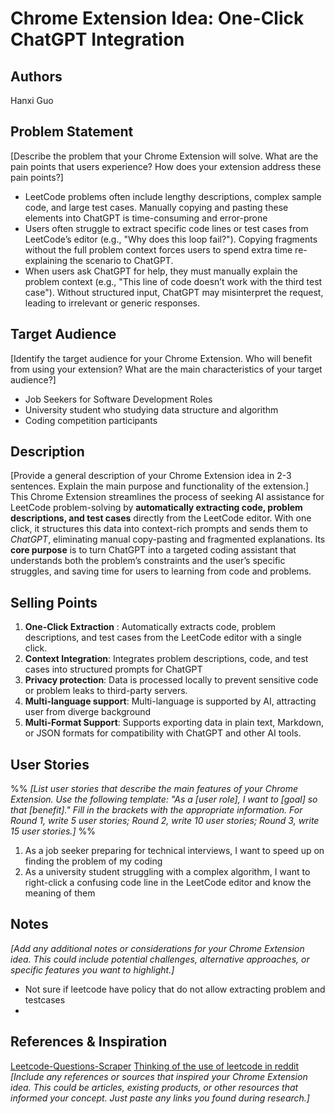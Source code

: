 # Chrome Extension Idea:  One-Click ChatGPT Integration

## Authors

Hanxi Guo

## Problem Statement

[Describe the problem that your Chrome Extension will solve. What are the pain points that users experience? How does your extension address these pain points?]
- LeetCode problems often include lengthy descriptions, complex sample code, and large test cases. Manually copying and pasting these elements into ChatGPT is time-consuming and error-prone
- Users often struggle to extract specific code lines or test cases from LeetCode’s editor (e.g., "Why does this loop fail?"). Copying fragments without the full problem context forces users to spend extra time re-explaining the scenario to ChatGPT.
- When users ask ChatGPT for help, they must manually explain the problem context (e.g., "This line of code doesn’t work with the third test case"). Without structured input, ChatGPT may misinterpret the request, leading to irrelevant or generic responses.

## Target Audience

[Identify the target audience for your Chrome Extension. Who will benefit from using your extension? What are the main characteristics of your target audience?]
- Job Seekers for Software Development Roles
- University student who studying data structure and algorithm
- Coding competition participants

## Description

[Provide a general description of your Chrome Extension idea in 2-3 sentences. Explain the main purpose and functionality of the extension.]
This Chrome Extension streamlines the process of seeking AI assistance for LeetCode problem-solving by **automatically extracting code, problem descriptions, and test cases** directly from the LeetCode editor. With one click, it structures this data into context-rich prompts and sends them to *ChatGPT*, eliminating manual copy-pasting and fragmented explanations. Its **core purpose** is to turn ChatGPT into a targeted coding assistant that understands both the problem’s constraints and the user’s specific struggles, and saving time for users to learning from code and problems.


## Selling Points

1. **One-Click Extraction** : Automatically extracts code, problem descriptions, and test cases from the LeetCode editor with a single click.
2. **Context Integration**: Integrates problem descriptions, code, and test cases into structured prompts for ChatGPT
3. **Privacy protection**: Data is processed locally to prevent sensitive code or problem leaks to third-party servers.
4. **Multi-language support**: Multi-language is supported by AI, attracting user from diverge background
5. **Multi-Format Support**: Supports exporting data in plain text, Markdown, or JSON formats for compatibility with ChatGPT and other AI tools.

## User Stories

%% _[List user stories that describe the main features of your Chrome Extension. Use the following template: "As a [user role], I want to [goal] so that [benefit]." Fill in the brackets with the appropriate information. For Round 1, write 5 user stories; Round 2, write 10 user stories; Round 3, write 15 user stories.]_ %%
1. As a job seeker preparing for technical interviews, I want to speed up on finding the problem of my coding
2. As a university student struggling with a complex algorithm,  I want to right-click a confusing code line in the LeetCode editor and know the meaning of them

## Notes

_[Add any additional notes or considerations for your Chrome Extension idea. This could include potential challenges, alternative approaches, or specific features you want to highlight.]_
- Not sure if leetcode have policy that do not allow extracting problem and testcases
- 

## References & Inspiration
[Leetcode-Questions-Scraper](https://github.com/Bishalsarang/Leetcode-Questions-Scraper)
[Thinking of the use of leetcode in reddit](https://www.reddit.com/r/learnprogramming/comments/19fhawy/why_do_some_software_engineers_say_leetcode_isnt/)
_[Include any references or sources that inspired your Chrome Extension idea. This could be articles, existing products, or other resources that informed your concept. Just paste any links you found during research.]_